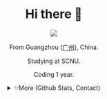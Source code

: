 
<div align="center">

  # Hi there 👋
    
  <img src="https://profile-counter.glitch.me/{Yanyutin753}/count.svg" />
  
  <p align="center"> From Guangzhou (<a href="https://en.wikipedia.org/wiki/Guangzhou">广州</a>), China.  </p>
  <p align="center">Studying at SCNU. </p>
  <p align="center"> Coding 1 year. </p>
  
  <div align="center">
  <details>
  <summary>✨More (Github Stats, Contact)</summary>
  
  <div align="left">
  <!--
  <p align="center"> 
  ⚒️Perfecting the world with: JavaScript, Java, C , Python⚒️
  </p> -->
  
  ### 📊 GitHub Stats 
  <div align="center">
  <p > <img width="300em" src="https://github-readme-stats.vercel.app/api?username=Yanyutin753&title_color=fa4694&count_private=true&theme=jolly" alt="RockChinQ" />
  </p>
  
  </div>

  
  ### 📲 联系方式 CONTACT ME
    
  - Email: 3254822118@qq.com
  - QQ: 3254822118
  
  </details>
  </div>
</div>
